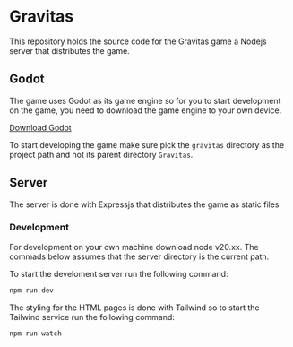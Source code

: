 # Gravitas

This repository holds the source code for the Gravitas game a Nodejs server that distributes the game.

## Godot

The game uses Godot as its game engine so for you to start development on the game, you need to download the game engine to your own device.

[Download Godot](https://godotengine.org/download/macos/)

To start developing the game make sure pick the `gravitas` directory as the project path and not its parent directory `Gravitas`.

## Server

The server is done with Expressjs that distributes the game as static files

### Development

For development on your own machine download node v20.xx. The commads below assumes that the server directory is the current path.

To start the develoment server run the following command:

```bash
npm run dev
```

The styling for the HTML pages is done with Tailwind so to start the Tailwind service run the following command:

```bash
npm run watch
```

